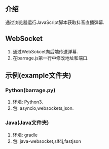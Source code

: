 ## 介绍
通过浏览器运行JavaScript脚本获取抖音直播弹幕.
## WebSocket
1. 通过WebSokcet向后端传送弹幕.
2. 在barrage.js第一行中修改地址和端口.
## 示例(example文件夹)
### Python(barrage.py)
1. 环境: Python3.
2. 包: asyncio,websockets,json.
### Java(Java文件夹)
1. 环境: gradle
2. 包: java-websocket,slf4j,fastjson
